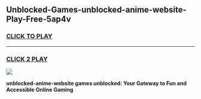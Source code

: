 
## Unblocked-Games-unblocked-anime-website-Play-Free-5ap4v
<h3>
<a href="https://premium76.site?title=unblocked-anime-website&ref=12A">CLICK TO PLAY</a></h3>
<hr>

<h3>
<a href="https://premium76.site?title=unblocked-anime-website&ref=12A">CLICK 2 PLAY</a>
  
</h3>

<a href="https://premium76.site?title=unblocked-anime-website&ref=12A"><img src="https://clearcache.store/games.png"></a>


**unblocked-anime-website games unblocked: Your Gateway to Fun and Accessible Online Gaming**
